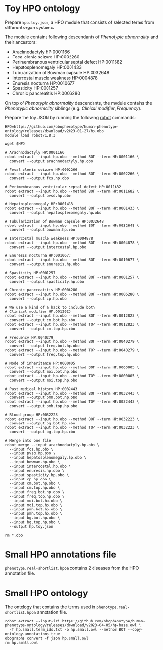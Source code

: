 # Toy HPO ontology

Prepare `hpo.toy.json`, a HPO module that consists of selected terms from different organ systems.

The module contains following descendants of *Phenotypic abnormality* and their ancestors:
- Arachnodactyly HP:0001166
- Focal clonic seizure HP:0002266
- Perimembranous ventricular septal defect HP:0011682
- Hepatosplenomegaly HP:0001433
- Tubularization of Bowman capsule HP:0032648
- Intercostal muscle weakness HP:0004878
- Enuresis nocturna HP:0010677
- Spasticity HP:0001257
- Chronic pancreatitis HP:0006280

On top of *Phenotypic abnormality* descendants, the module contains the *Phenotypic abnormality* siblings 
(e.g. *Clinical modifier*, *Frequency*). 

Prepare the toy JSON by running the following [robot](https://robot.obolibrary.org) commands:

```shell
HPO=https://github.com/obophenotype/human-phenotype-ontology/releases/download/v2023-01-27/hp.obo
module load robot/1.8.3

wget $HPO

# Arachnodactyly HP:0001166
robot extract --input hp.obo --method BOT --term HP:0001166 \
  convert --output arachnodactyly.hp.obo

# Focal clonic seizure HP:0002266
robot extract --input hp.obo --method BOT --term HP:0002266 \
  convert --output fcs.hp.obo

# Perimembranous ventricular septal defect HP:0011682
robot extract --input hp.obo --method BOT --term HP:0011682 \
  convert --output pvsd.hp.obo

# Hepatosplenomegaly HP:0001433
robot extract --input hp.obo --method BOT --term HP:0001433 \
  convert --output hepatosplenomegaly.hp.obo

# Tubularization of Bowman capsule HP:0032648
robot extract --input hp.obo --method BOT --term HP:0032648 \
  convert --output bowman.hp.obo

# Intercostal muscle weakness HP:0004878
robot extract --input hp.obo --method BOT --term HP:0004878 \
  convert --output intercostal.hp.obo

# Enuresis nocturna HP:0010677
robot extract --input hp.obo --method BOT --term HP:0010677 \
  convert --output enuresis.hp.obo

# Spasticity HP:0001257
robot extract --input hp.obo --method BOT --term HP:0001257 \
  convert --output spasticity.hp.obo

# Chronic pancreatitis HP:0006280
robot extract --input hp.obo --method BOT --term HP:0006280 \
  convert --output cp.hp.obo

# We use a kind of a hack to include both 
# Clinical modifier HP:0012823
robot extract --input hp.obo --method BOT --term HP:0012823 \
  convert --output cm.bot.hp.obo
robot extract --input hp.obo --method TOP --term HP:0012823 \
  convert --output cm.top.hp.obo
  
# Frequency HP:0040279
robot extract --input hp.obo --method BOT --term HP:0040279 \
  convert --output freq.bot.hp.obo
robot extract --input hp.obo --method TOP --term HP:0040279 \
  convert --output freq.top.hp.obo
  
# Mode of inheritance HP:0000005
robot extract --input hp.obo --method BOT --term HP:0000005 \
  convert --output moi.bot.hp.obo
robot extract --input hp.obo --method TOP --term HP:0000005 \
  convert --output moi.top.hp.obo

# Past medical history HP:0032443
robot extract --input hp.obo --method BOT --term HP:0032443 \
  convert --output pmh.bot.hp.obo
robot extract --input hp.obo --method TOP --term HP:0032443 \
  convert --output pmh.top.hp.obo
  
# Blood group HP:0032223
robot extract --input hp.obo --method BOT --term HP:0032223 \
  convert --output bg.bot.hp.obo
robot extract --input hp.obo --method TOP --term HP:0032223 \
  convert --output bg.top.hp.obo

# Merge into one file
robot merge --input arachnodactyly.hp.obo \
  --input fcs.hp.obo \
  --input pvsd.hp.obo \
  --input hepatosplenomegaly.hp.obo \
  --input bowman.hp.obo \
  --input intercostal.hp.obo \
  --input enuresis.hp.obo \
  --input spasticity.hp.obo \
  --input cp.hp.obo \
  --input cm.bot.hp.obo \
  --input cm.top.hp.obo \
  --input freq.bot.hp.obo \
  --input freq.top.hp.obo \
  --input moi.bot.hp.obo \
  --input moi.top.hp.obo \
  --input pmh.bot.hp.obo \
  --input pmh.top.hp.obo \
  --input bg.bot.hp.obo \
  --input bg.top.hp.obo \
  --output hp.toy.json

rm *.obo
```

# Small HPO annotations file

`phenotype.real-shortlist.hpoa` contains 2 diseases from the HPO annotation file.

# Small HPO ontology

The ontology that contains the terms used in `phenotype.real-shortlist.hpoa` annotation file.

```shell
robot extract --input-iri https://github.com/obophenotype/human-phenotype-ontology/releases/download/v2023-04-05/hp-base.owl \
  -T hp.small.term_ids.txt -o hp.small.owl --method BOT --copy-ontology-annotations true
obographs convert -f json hp.small.owl
rm hp.small.owl
```
